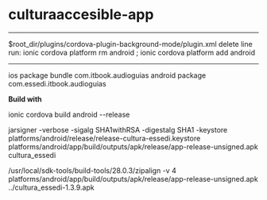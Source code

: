 # culturaaccesible-app


--------------------------------

$root_dir/plugins/cordova-plugin-background-mode/plugin.xml delete line
<engine name="windows-sdk" version=">=10.0.14393.0" />
run: ionic cordova platform rm android ; ionic cordova platform add android

----------------------------------

ios package bundle  com.itbook.audioguias
android package com.essedi.itbook.audioguias

<strong>Build with</strong>

<p>
ionic cordova build android --release 

jarsigner -verbose -sigalg SHA1withRSA -digestalg SHA1 -keystore platforms/android/release/release-cultura-essedi.keystore platforms/android/app/build/outputs/apk/release/app-release-unsigned.apk cultura_essedi

/usr/local/sdk-tools/build-tools/28.0.3/zipalign -v 4 platforms/android/app/build/outputs/apk/release/app-release-unsigned.apk ../cultura_essedi-1.3.9.apk
</p>



